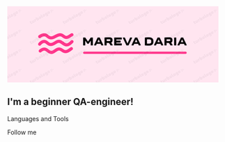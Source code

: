 ![Header](https://github.com/kingsiberia/kingsiberia/blob/main/assets/logook.png)

## I'm a beginner QA-engineer!

Languages and Tools

Follow me